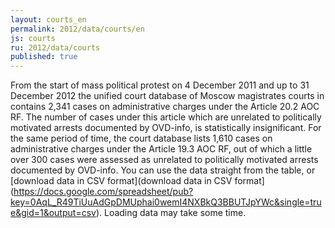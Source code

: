 ```yaml
---
layout: courts_en
permalink: 2012/data/courts/en
js: courts
ru: 2012/data/courts
published: true
---
```


From the start of mass political protest on 4 December 2011 and up to 31 December 2012 the unified court database of Moscow magistrates courts in  contains 2,341 cases on administrative charges under the Article 20.2 AOC RF. The number of cases under this article which are unrelated to politically motivated arrests documented by OVD-info, is statistically insignificant. For the same period of time, the court database lists 1,610 cases on administrative charges under the Article 19.3 AOC RF, out of which a little over 300 cases were assessed as unrelated to politically motivated arrests documented by OVD-info. You can use the data straight from the table, or [download data in CSV format](download data in CSV format](https://docs.google.com/spreadsheet/pub?key=0AqL_R49TiUuAdGpDMUphai0wemI4NXBkQ3BBUTJpYWc&single=true&gid=1&output=csv). Loading data may take some time.